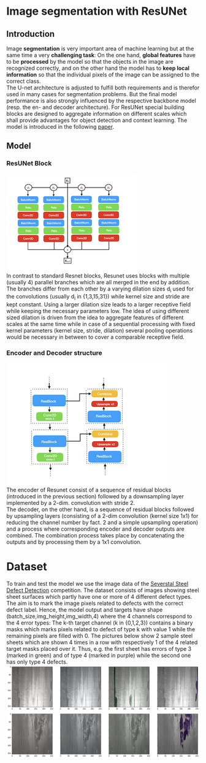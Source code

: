# Image segmentation with ResUNet
## Introduction
Image **segmentation** is very important area of machine learning but
at the same time a very **challenging task**: 
On the one hand, **global features** have to be **processed** by the model so that the objects in the image are recognized correctly, and 
on the other hand the model has to **keep local information** so that the individual pixels of the image can be assigned to the correct class.
<br>
The U-net architecture is adjusted to fulfill both requirements and is therefor used in many cases for segmentation problems. 
But the final model performance is also strongly influenced by the respective backbone model (resp. the en- and decoder architecture). 
For ResUNet special building blocks are designed to aggregate information on different scales which shall 
 provide advantages for object detection and context learning. The model is introduced in the following [paper](https://arxiv.org/pdf/1904.00592.pdf).
 ## Model 
 ### ResUNet Block
 
![ResUnet](data/resunet.png)
<br>
In contrast to standard Resnet blocks, Resunet uses blocks with multiple (usually 4) parallel branches which are all merged
in the end by addition. The branches differ from each other by a varying dilation sizes d<sub>i</sub> used for the 
convolutions (usually d<sub>i</sub> in {1,3,15,31}) while kernel size and stride are kept constant. Using a larger dilation size leads
to a larger receptive field while keeping the necessary parameters low. The idea of using different sized dilation is driven from the 
idea to aggregate features of different scales at the same time while in case of a sequential processing with fixed kernel parameters (kernel size,
stride, dilation) several pooling operations would be necessary in between to cover a comparable receptive field.
 ### Encoder and Decoder structure
![ResUnet](data/ResImg.png)
<br>
The encoder of Resunet consist of a sequence of residual blocks (introduced in the previous section) followed by a downsampling layer
implemented by a 2-dim. convolution with stride 2. 
<br>
The decoder, on the other hand, is a sequence of residual blocks followed by upsampling layers 
(consisting of a 2-dim convolution (kernel size 1x1) for reducing the channel number by fact. 2 and a simple upsampling operation) and a process where
corresponding encoder and decoder outputs are combined. The combination process takes place by concatenating the outputs and by processing them by 
a 1x1 convolution.
# Dataset
To train and test the model we use the image data of the [Severstal Steel Defect Detection](https://www.kaggle.com/c/severstal-steel-defect-detection/overview)
competition. The dataset consists of images showing steel sheet surfaces which partly have one or more of 4 different defect types. The aim is to mark the image
pixels related to defects with the correct defect label. Hence, the model output and targets have shape (batch_size,img_height,img_width,4) where the 4 channels
 correspond to the 4 error types: The k-th target channel (k in {0,1,2,3}) contains a binary masks which marks pixels related to defect of type k with value 1 while the remaining 
 pixels are filled with 0.
The pictures below show 2 sample steel sheets which are shown 4 times in a row with respectively 1 of the 4 related target masks placed over it. 
Thus, e.g. the first sheet has errors of type 3 (marked in green) and of type 4 (marked in purple) while the second one has only type 4 defects.
![steel](data/steel.png)
![steel1](data/steel1.png)
